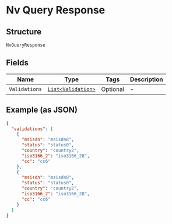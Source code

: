 
# Nv Query Response

## Structure

`NvQueryResponse`

## Fields

| Name | Type | Tags | Description |
|  --- | --- | --- | --- |
| `Validations` | [`List<Validation>`](../../doc/models/validation.md) | Optional | - |

## Example (as JSON)

```json
{
  "validations": [
    {
      "msisdn": "msisdn8",
      "status": "status0",
      "country": "country2",
      "iso3166_2": "iso3166_28",
      "cc": "cc6"
    },
    {
      "msisdn": "msisdn8",
      "status": "status0",
      "country": "country2",
      "iso3166_2": "iso3166_28",
      "cc": "cc6"
    }
  ]
}
```

